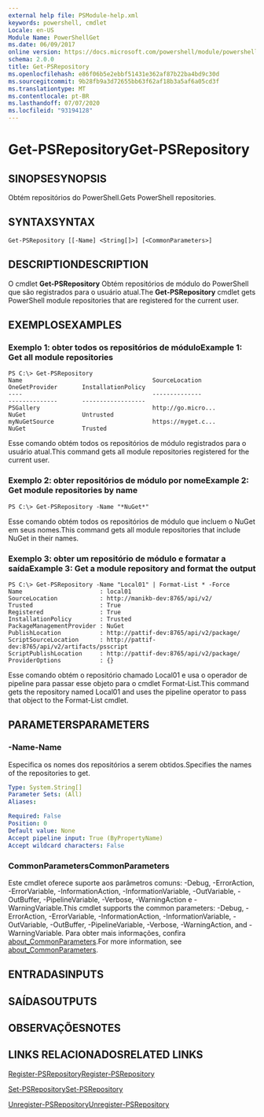 ```yaml
---
external help file: PSModule-help.xml
keywords: powershell, cmdlet
Locale: en-US
Module Name: PowerShellGet
ms.date: 06/09/2017
online version: https://docs.microsoft.com/powershell/module/powershellget/get-psrepository?view=powershell-5.1&WT.mc_id=ps-gethelp
schema: 2.0.0
title: Get-PSRepository
ms.openlocfilehash: e86f06b5e2ebbf51431e362af87b22ba4bd9c30d
ms.sourcegitcommit: 9b28fb9a3d72655bb63f62af18b3a5af6a05cd3f
ms.translationtype: MT
ms.contentlocale: pt-BR
ms.lasthandoff: 07/07/2020
ms.locfileid: "93194128"
---
```

# <span data-ttu-id="1d1ed-103">Get-PSRepository</span><span class="sxs-lookup"><span data-stu-id="1d1ed-103">Get-PSRepository</span></span>

## <span data-ttu-id="1d1ed-104">SINOPSE</span><span class="sxs-lookup"><span data-stu-id="1d1ed-104">SYNOPSIS</span></span>
<span data-ttu-id="1d1ed-105">Obtém repositórios do PowerShell.</span><span class="sxs-lookup"><span data-stu-id="1d1ed-105">Gets PowerShell repositories.</span></span>

## <span data-ttu-id="1d1ed-106">SYNTAX</span><span class="sxs-lookup"><span data-stu-id="1d1ed-106">SYNTAX</span></span>

```
Get-PSRepository [[-Name] <String[]>] [<CommonParameters>]
```

## <span data-ttu-id="1d1ed-107">DESCRIPTION</span><span class="sxs-lookup"><span data-stu-id="1d1ed-107">DESCRIPTION</span></span>
<span data-ttu-id="1d1ed-108">O cmdlet **Get-PSRepository** Obtém repositórios de módulo do PowerShell que são registrados para o usuário atual.</span><span class="sxs-lookup"><span data-stu-id="1d1ed-108">The **Get-PSRepository** cmdlet gets PowerShell module repositories that are registered for the current user.</span></span>

## <span data-ttu-id="1d1ed-109">EXEMPLOS</span><span class="sxs-lookup"><span data-stu-id="1d1ed-109">EXAMPLES</span></span>

### <span data-ttu-id="1d1ed-110">Exemplo 1: obter todos os repositórios de módulo</span><span class="sxs-lookup"><span data-stu-id="1d1ed-110">Example 1: Get all module repositories</span></span>

```
PS C:\> Get-PSRepository
Name                                     SourceLocation                                     OneGetProvider       InstallationPolicy
----                                     --------------                                     --------------       ------------------
PSGallery                                http://go.micro...                                 NuGet                Untrusted
myNuGetSource                            https://myget.c...                                 NuGet                Trusted
```

<span data-ttu-id="1d1ed-111">Esse comando obtém todos os repositórios de módulo registrados para o usuário atual.</span><span class="sxs-lookup"><span data-stu-id="1d1ed-111">This command gets all module repositories registered for the current user.</span></span>

### <span data-ttu-id="1d1ed-112">Exemplo 2: obter repositórios de módulo por nome</span><span class="sxs-lookup"><span data-stu-id="1d1ed-112">Example 2: Get module repositories by name</span></span>

```
PS C:\> Get-PSRepository -Name "*NuGet*"
```

<span data-ttu-id="1d1ed-113">Esse comando obtém todos os repositórios de módulo que incluem o NuGet em seus nomes.</span><span class="sxs-lookup"><span data-stu-id="1d1ed-113">This command gets all module repositories that include NuGet in their names.</span></span>

### <span data-ttu-id="1d1ed-114">Exemplo 3: obter um repositório de módulo e formatar a saída</span><span class="sxs-lookup"><span data-stu-id="1d1ed-114">Example 3: Get a module repository and format the output</span></span>

```
PS C:\> Get-PSRepository -Name "Local01" | Format-List * -Force
Name                      : local01
SourceLocation            : http://manikb-dev:8765/api/v2/
Trusted                   : True
Registered                : True
InstallationPolicy        : Trusted
PackageManagementProvider : NuGet
PublishLocation           : http://pattif-dev:8765/api/v2/package/
ScriptSourceLocation      : http://pattif-dev:8765/api/v2/artifacts/psscript
ScriptPublishLocation     : http://pattif-dev:8765/api/v2/package/
ProviderOptions           : {}
```

<span data-ttu-id="1d1ed-115">Esse comando obtém o repositório chamado Local01 e usa o operador de pipeline para passar esse objeto para o cmdlet Format-List.</span><span class="sxs-lookup"><span data-stu-id="1d1ed-115">This command gets the repository named Local01 and uses the pipeline operator to pass that object to the Format-List cmdlet.</span></span>

## <span data-ttu-id="1d1ed-116">PARAMETERS</span><span class="sxs-lookup"><span data-stu-id="1d1ed-116">PARAMETERS</span></span>

### <span data-ttu-id="1d1ed-117">-Name</span><span class="sxs-lookup"><span data-stu-id="1d1ed-117">-Name</span></span>
<span data-ttu-id="1d1ed-118">Especifica os nomes dos repositórios a serem obtidos.</span><span class="sxs-lookup"><span data-stu-id="1d1ed-118">Specifies the names of the repositories to get.</span></span>

```yaml
Type: System.String[]
Parameter Sets: (All)
Aliases:

Required: False
Position: 0
Default value: None
Accept pipeline input: True (ByPropertyName)
Accept wildcard characters: False
```

### <span data-ttu-id="1d1ed-119">CommonParameters</span><span class="sxs-lookup"><span data-stu-id="1d1ed-119">CommonParameters</span></span>
<span data-ttu-id="1d1ed-120">Este cmdlet oferece suporte aos parâmetros comuns: -Debug, -ErrorAction, -ErrorVariable, -InformationAction, -InformationVariable, -OutVariable, -OutBuffer, -PipelineVariable, -Verbose, -WarningAction e -WarningVariable.</span><span class="sxs-lookup"><span data-stu-id="1d1ed-120">This cmdlet supports the common parameters: -Debug, -ErrorAction, -ErrorVariable, -InformationAction, -InformationVariable, -OutVariable, -OutBuffer, -PipelineVariable, -Verbose, -WarningAction, and -WarningVariable.</span></span> <span data-ttu-id="1d1ed-121">Para obter mais informações, confira [about_CommonParameters](https://go.microsoft.com/fwlink/?LinkID=113216).</span><span class="sxs-lookup"><span data-stu-id="1d1ed-121">For more information, see [about_CommonParameters](https://go.microsoft.com/fwlink/?LinkID=113216).</span></span>

## <span data-ttu-id="1d1ed-122">ENTRADAS</span><span class="sxs-lookup"><span data-stu-id="1d1ed-122">INPUTS</span></span>

## <span data-ttu-id="1d1ed-123">SAÍDAS</span><span class="sxs-lookup"><span data-stu-id="1d1ed-123">OUTPUTS</span></span>

## <span data-ttu-id="1d1ed-124">OBSERVAÇÕES</span><span class="sxs-lookup"><span data-stu-id="1d1ed-124">NOTES</span></span>

## <span data-ttu-id="1d1ed-125">LINKS RELACIONADOS</span><span class="sxs-lookup"><span data-stu-id="1d1ed-125">RELATED LINKS</span></span>

[<span data-ttu-id="1d1ed-126">Register-PSRepository</span><span class="sxs-lookup"><span data-stu-id="1d1ed-126">Register-PSRepository</span></span>](Register-PSRepository.md)

[<span data-ttu-id="1d1ed-127">Set-PSRepository</span><span class="sxs-lookup"><span data-stu-id="1d1ed-127">Set-PSRepository</span></span>](Set-PSRepository.md)

[<span data-ttu-id="1d1ed-128">Unregister-PSRepository</span><span class="sxs-lookup"><span data-stu-id="1d1ed-128">Unregister-PSRepository</span></span>](Unregister-PSRepository.md)
